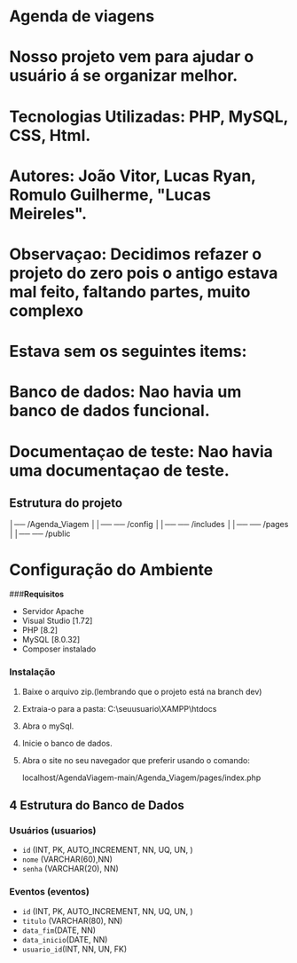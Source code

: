 # Agenda de viagens

# Nosso projeto vem para ajudar o usuário á se organizar melhor.

# Tecnologias Utilizadas: PHP, MySQL, CSS, Html.

# Autores: João Vitor, Lucas Ryan, Romulo Guilherme, "Lucas Meireles".

# Observaçao: Decidimos refazer o projeto do zero pois o antigo estava mal feito, faltando partes, muito complexo
# Estava sem os seguintes items:
# Banco de dados: Nao havia um banco de dados funcional.
# Documentaçao de teste: Nao havia uma documentaçao de teste.

## Estrutura do projeto

│── /Agenda_Viagem
││── ── /config
││── ── /includes
││── ── /pages
││── ── /public


# Configuração do Ambiente

###**Requisitos**

- Servidor Apache
- Visual Studio [1.72]
- PHP [8.2] 
- MySQL [8.0.32] 
- Composer instalado 

### **Instalação** 
1. Baixe o arquivo zip.(lembrando que o projeto está na branch dev)

2. Extraia-o para a pasta: C:\seuusuario\XAMPP\htdocs

3. Abra o mySql.

4. Inicie o banco de dados.

5. Abra o site no seu navegador que preferir usando o comando:
 
    localhost/AgendaViagem-main/Agenda_Viagem/pages/index.php


## 4 Estrutura do Banco de Dados 

### **Usuários (usuarios)** 
- `id` (INT, PK, AUTO_INCREMENT, NN, UQ, UN, ) 
- `nome` (VARCHAR(60),NN) 
- `senha` (VARCHAR(20), NN) 


### **Eventos (eventos)** 
- `id` (INT, PK, AUTO_INCREMENT, NN, UQ, UN, ) 
- `titulo` (VARCHAR(80), NN) 
- `data_fim`(DATE, NN)
- `data_inicio`(DATE, NN)
- `usuario_id`(INT, NN, UN, FK)

